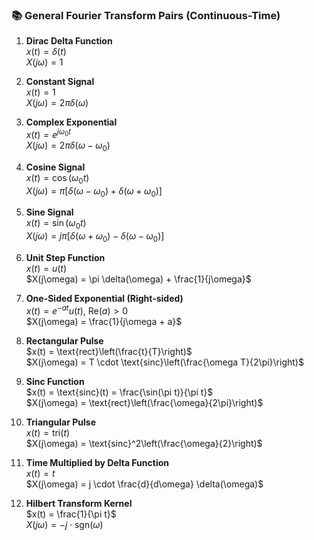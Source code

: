 ### 📚 General Fourier Transform Pairs (Continuous-Time)

1. **Dirac Delta Function**  
   $x(t) = \delta(t)$  
   $X(j\omega) = 1$

2. **Constant Signal**  
   $x(t) = 1$  
   $X(j\omega) = 2\pi \delta(\omega)$

3. **Complex Exponential**  
   $x(t) = e^{j\omega_0 t}$  
   $X(j\omega) = 2\pi \delta(\omega - \omega_0)$

4. **Cosine Signal**  
   $x(t) = \cos(\omega_0 t)$  
   $X(j\omega) = \pi[\delta(\omega - \omega_0) + \delta(\omega + \omega_0)]$

5. **Sine Signal**  
   $x(t) = \sin(\omega_0 t)$  
   $X(j\omega) = j\pi[\delta(\omega + \omega_0) - \delta(\omega - \omega_0)]$

6. **Unit Step Function**  
   $x(t) = u(t)$  
   $X(j\omega) = \pi \delta(\omega) + \frac{1}{j\omega}$

7. **One-Sided Exponential (Right-sided)**  
   $x(t) = e^{-at}u(t),\ \text{Re}(a) > 0$  
   $X(j\omega) = \frac{1}{j\omega + a}$

8. **Rectangular Pulse**  
   $x(t) = \text{rect}\left(\frac{t}{T}\right)$  
   $X(j\omega) = T \cdot \text{sinc}\left(\frac{\omega T}{2\pi}\right)$

9. **Sinc Function**  
   $x(t) = \text{sinc}(t) = \frac{\sin(\pi t)}{\pi t}$  
   $X(j\omega) = \text{rect}\left(\frac{\omega}{2\pi}\right)$

10. **Triangular Pulse**  
   $x(t) = \text{tri}(t)$  
   $X(j\omega) = \text{sinc}^2\left(\frac{\omega}{2}\right)$

11. **Time Multiplied by Delta Function**  
   $x(t) = t$  
   $X(j\omega) = j \cdot \frac{d}{d\omega} \delta(\omega)$

12. **Hilbert Transform Kernel**  
   $x(t) = \frac{1}{\pi t}$  
   $X(j\omega) = -j \cdot \text{sgn}(\omega)$
